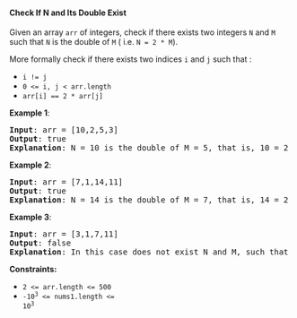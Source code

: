 #### Check If N and Its Double Exist
Given an array `arr` of integers, check if there exists two integers `N` and `M` such that `N` is the double of `M` ( i.e. `N = 2 * M`).

More formally check if there exists two indices `i` and `j` such that :
* `i != j`
* `0 <= i, j < arr.length`
* `arr[i] == 2 * arr[j]`

**Example 1**:
<pre><b>Input</b>: arr = [10,2,5,3]
<b>Output</b>: true
<b>Explanation</b>: N = 10 is the double of M = 5, that is, 10 = 2 * 5.
</pre>

**Example 2**:
<pre><b>Input</b>: arr = [7,1,14,11]
<b>Output</b>: true
<b>Explanation</b>: N = 14 is the double of M = 7, that is, 14 = 2 * 7.
</pre>

**Example 3**:
<pre><b>Input</b>: arr = [3,1,7,11]
<b>Output</b>: false
<b>Explanation</b>: In this case does not exist N and M, such that N = 2 * M.
</pre>

**Constraints:**
* `2 <= arr.length <= 500`
* <code>-10<sup>3</sup> <= nums1.length <= 10<sup>3</sup></code>
